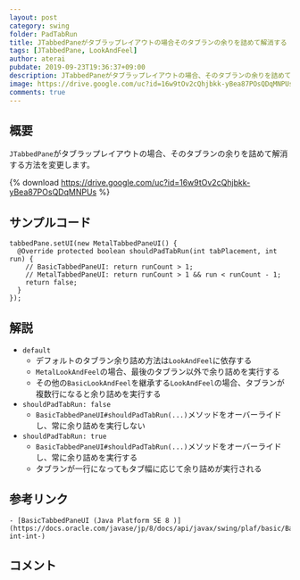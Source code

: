 ```yaml
---
layout: post
category: swing
folder: PadTabRun
title: JTabbedPaneがタブラップレイアウトの場合そのタブランの余りを詰めて解消する
tags: [JTabbedPane, LookAndFeel]
author: aterai
pubdate: 2019-09-23T19:36:37+09:00
description: JTabbedPaneがタブラップレイアウトの場合、そのタブランの余りを詰めて解消する方法を変更します。
image: https://drive.google.com/uc?id=16w9tOv2cQhjbkk-yBea87POsQDqMNPUs
comments: true
---
```

## 概要
`JTabbedPane`がタブラップレイアウトの場合、そのタブランの余りを詰めて解消する方法を変更します。

{% download https://drive.google.com/uc?id=16w9tOv2cQhjbkk-yBea87POsQDqMNPUs %}

## サンプルコード
<pre class="prettyprint"><code>tabbedPane.setUI(new MetalTabbedPaneUI() {
  @Override protected boolean shouldPadTabRun(int tabPlacement, int run) {
    // BasicTabbedPaneUI: return runCount &gt; 1;
    // MetalTabbedPaneUI: return runCount &gt; 1 &amp;&amp; run &lt; runCount - 1;
    return false;
  }
});
</code></pre>

## 解説
- `default`
    - デフォルトのタブラン余り詰め方法は`LookAndFeel`に依存する
    - `MetalLookAndFeel`の場合、最後のタブラン以外で余り詰めを実行する
    - その他の`BasicLookAndFeel`を継承する`LookAndFeel`の場合、タブランが複数行になると余り詰めを実行する
- `shouldPadTabRun: false`
    - `BasicTabbedPaneUI#shouldPadTabRun(...)`メソッドをオーバーライドし、常に余り詰めを実行しない
- `shouldPadTabRun: true`
    - `BasicTabbedPaneUI#shouldPadTabRun(...)`メソッドをオーバーライドし、常に余り詰めを実行する
    - タブランが一行になってもタブ幅に応じて余り詰めが実行される

<!-- dummy comment line for breaking list -->

## 参考リンク
    - [BasicTabbedPaneUI (Java Platform SE 8 )](https://docs.oracle.com/javase/jp/8/docs/api/javax/swing/plaf/basic/BasicTabbedPaneUI.html#shouldPadTabRun-int-int-)

<!-- dummy comment line for breaking list -->

## コメント

